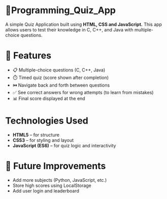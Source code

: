 # 🧠Programming_Quiz_App
A simple Quiz Application built using **HTML, CSS and JavaScript.** 
This app allows users to test their knowledge in C, C++, and Java with multiple-choice questions.

# 🚀 Features

- 📋 Multiple-choice questions (C, C++, Java)
- ⏱️ Timed quiz (score shown after completion)
- ⏮️ Navigate back and forth between questions
- ✅ See correct answers for wrong attempts (to learn from mistakes)
- 📊 Final score displayed at the end

 # Technologies Used

- ****HTML5****  – for structure
- ****CSS3**** – for styling and layout
- ****JavaScript (ES6)**** – for quiz logic and interactivity

# 📌 Future Improvements

- Add more subjects (Python, JavaScript, etc.)
- Store high scores using LocalStorage
- Add user login and leaderboard
